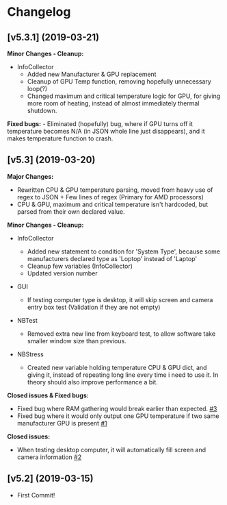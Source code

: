 # Changelog

## [v5.3.1] (2019-03-21)

**Minor Changes - Cleanup:**

- InfoCollector
    - Added new Manufacturer & GPU replacement
    - Cleanup of GPU Temp function, removing hopefully unnecessary loop(?)
    - Changed maximum and critical temperature logic for GPU, for giving more room of heating, instead of almost immediately thermal shutdown.

**Fixed bugs:**
    - Eliminated (hopefully) bug, where if GPU turns off it temperature becomes N/A (in JSON whole line just disappears), and it makes temperature function to crash.

## [v5.3] (2019-03-20)

**Major Changes:**

- Rewritten CPU & GPU temperature parsing, moved from heavy use of regex to JSON + Few lines of regex (Primary for AMD processors)
- CPU & GPU, maximum and critical temperature isn't hardcoded, but parsed from their own declared value.

**Minor Changes - Cleanup:**

- InfoCollector
    - Added new statement to condition for 'System Type', because some manufacturers declared type as 'Loptop' instead of 'Laptop'
    - Cleanup few variables (InfoCollector)
    - Updated version number

- GUI
    - If testing computer type is desktop, it will skip screen and camera entry box test (Validation if they are not empty)

- NBTest
    - Removed extra new line from keyboard test, to allow software take smaller window size than previous.

- NBStress
    - Created new variable holding temperature CPU & GPU dict, and giving it, instead of repeating long line every time i need to use it. In theory should also improve performance a bit.

**Closed issues & Fixed bugs:**

- Fixed bug where RAM gathering would break earlier than expected. [\#3](https://github.com/KonstantinasK-1205/PCAuditor/issues/3)
- Fixed bug where it would only output one GPU temperature if two same manufacturer GPU is present [\#1](https://github.com/KonstantinasK-1205/PCAuditor/issues/1)

**Closed issues:**

- When testing desktop computer, it will automatically fill screen and camera information  [\#2](https://github.com/KonstantinasK-1205/PCAuditor/issues/2)

## [v5.2] (2019-03-15)

- First Commit!
